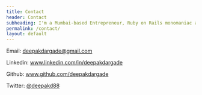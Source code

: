 ```yaml
---
title: Contact
header: Contact
subheading: I'm a Mumbai-based Entrepreneur, Ruby on Rails monomaniac and Food enthusiast.
permalink: /contact/
layout: default
---
```


Email: 
deepakdargade@gmail.com

Linkedin:
<a href='https://www.linkedin.com/in/deepakdargade'>www.linkedin.com/in/deepakdargade</a>

Github:
<a href='https://github.com/deepakdargade'>www.github.com/deepakdargade</a>

Twitter:
<a href="https://twitter.com/deepakd88">@deepakd88</a>